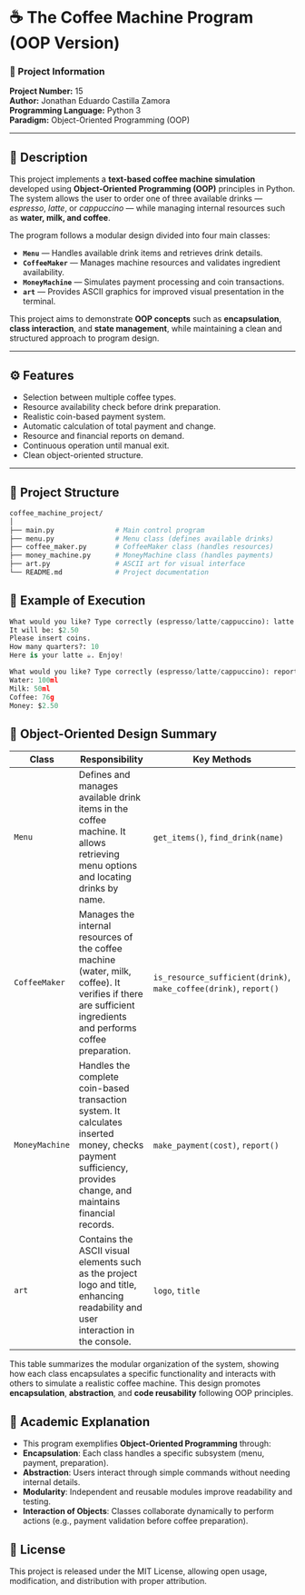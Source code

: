 # ☕ The Coffee Machine Program (OOP Version)

### 🧾 Project Information
**Project Number:** 15  
**Author:** Jonathan Eduardo Castilla Zamora  
**Programming Language:** Python 3  
**Paradigm:** Object-Oriented Programming (OOP)  

---

## 📖 Description

This project implements a **text-based coffee machine simulation** developed using **Object-Oriented Programming (OOP)** principles in Python.  
The system allows the user to order one of three available drinks — *espresso*, *latte*, or *cappuccino* — while managing internal resources such as **water, milk, and coffee**.

The program follows a modular design divided into four main classes:

- **`Menu`** — Handles available drink items and retrieves drink details.
- **`CoffeeMaker`** — Manages machine resources and validates ingredient availability.
- **`MoneyMachine`** — Simulates payment processing and coin transactions.
- **`art`** — Provides ASCII graphics for improved visual presentation in the terminal.

This project aims to demonstrate **OOP concepts** such as **encapsulation**, **class interaction**, and **state management**, while maintaining a clean and structured approach to program design.

---

## ⚙️ Features

- Selection between multiple coffee types.
- Resource availability check before drink preparation.
- Realistic coin-based payment system.
- Automatic calculation of total payment and change.
- Resource and financial reports on demand.
- Continuous operation until manual exit.
- Clean object-oriented structure.

---

## 🧩 Project Structure

```bash
coffee_machine_project/
│
├── main.py               # Main control program
├── menu.py               # Menu class (defines available drinks)
├── coffee_maker.py       # CoffeeMaker class (handles resources)
├── money_machine.py      # MoneyMachine class (handles payments)
├── art.py                # ASCII art for visual interface
└── README.md             # Project documentation
```

## 🧠 Example of Execution
``` python
What would you like? Type correctly (espresso/latte/cappuccino): latte
It will be: $2.50
Please insert coins.
How many quarters?: 10
Here is your latte ☕. Enjoy!

What would you like? Type correctly (espresso/latte/cappuccino): report
Water: 100ml
Milk: 50ml
Coffee: 76g
Money: $2.50
```

## 🧱 Object-Oriented Design Summary

| **Class** | **Responsibility** | **Key Methods** |
|------------|--------------------|-----------------|
| `Menu` | Defines and manages available drink items in the coffee machine. It allows retrieving menu options and locating drinks by name. | `get_items()`, `find_drink(name)` |
| `CoffeeMaker` | Manages the internal resources of the coffee machine (water, milk, coffee). It verifies if there are sufficient ingredients and performs coffee preparation. | `is_resource_sufficient(drink)`, `make_coffee(drink)`, `report()` |
| `MoneyMachine` | Handles the complete coin-based transaction system. It calculates inserted money, checks payment sufficiency, provides change, and maintains financial records. | `make_payment(cost)`, `report()` |
| `art` | Contains the ASCII visual elements such as the project logo and title, enhancing readability and user interaction in the console. | `logo`, `title` |

This table summarizes the modular organization of the system, showing how each class encapsulates a specific functionality and interacts with others to simulate a realistic coffee machine. This design promotes **encapsulation**, **abstraction**, and **code reusability** following OOP principles.


## 🧪 Academic Explanation

- This program exemplifies **Object-Oriented Programming** through:
- **Encapsulation**: Each class handles a specific subsystem (menu, payment, preparation).
- **Abstraction**: Users interact through simple commands without needing internal details.
- **Modularity**: Independent and reusable modules improve readability and testing.
- **Interaction of Objects**: Classes collaborate dynamically to perform actions (e.g., payment validation before coffee preparation).

## 🧾 License

This project is released under the MIT License, allowing open usage, modification, and distribution with proper attribution.